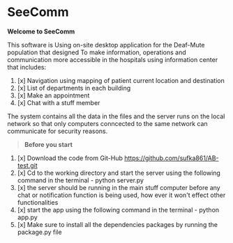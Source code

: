 # SeeComm

**Welcome to SeeComm**

This software is Using on-site desktop application for the Deaf-Mute population that designed To make information,
operations and communication more accessible in the hospitals using information center that includes:
1. [x] Navigation using mapping of patient current location and destination
2. [x] List of departments in each building
3. [x] Make an appointment
4. [x] Chat with a stuff member

The system contains all the data in the files and the server runs on the local network so that only computers conncected to the same network can communicate for security reasons.

 > **Before you start**
1. [x] Download the code from Git-Hub https://github.com/sufka861/AB-test.git
2. [x] Cd to the working directory and start the server using the following command in the terminal - python server.py
3. [x] the server should be running in the main stuff computer before any chat or notification function is being used,
       how ever it won't effect other functionalities
5. [x] start the app using the following command in the terminal - python app.py
6. [x] Make sure to install all the dependencies packages by running the package.py file
